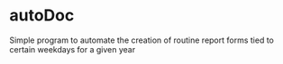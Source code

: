 # autoDoc
Simple program to automate the creation of routine report forms tied to certain weekdays for a given year
